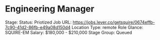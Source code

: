 # Engineering Manager

Stage: Status: Priotized
Job URL: https://jobs.lever.co/getsquire/0674effb-7c90-41d2-86fb-e49a08d150d4
Location Type: remote
Role Glance: SQUIRE-EM
Salary: $180,000 - $210,000
Stage Group: Queued
